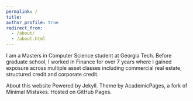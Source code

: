 ```yaml
---
permalink: /
title: 
author_profile: true
redirect_from: 
  - /about/
  - /about.html
---
```


I am a Masters in Computer Science student at Georgia Tech. Before graduate school, I worked in Finance for over 7 years where I gained exposure across multiple asset classes including commercial real estate, structured credit and corporate credit. 

About this website
Powered by Jekyll. Theme by AcademicPages, a fork of Minimal Mistakes. Hosted on GitHub Pages.

